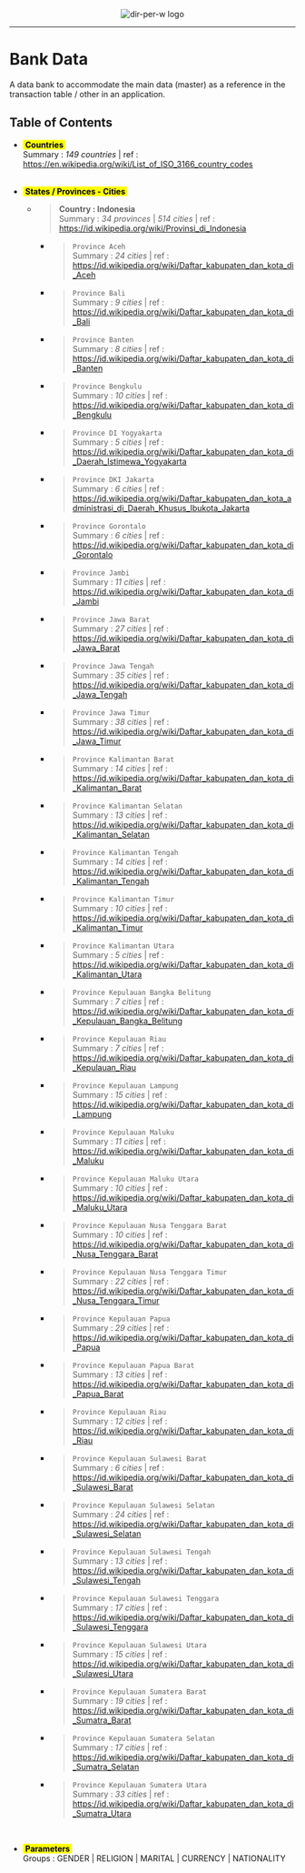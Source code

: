 <p align="center"><img src="https://avatars.githubusercontent.com/u/83774386?s=200&v=4" alt="dir-per-w logo"></p>

---

# Bank Data
A data bank to accommodate the main data (master) as a reference in the transaction table / other in an application.

## Table of Contents

- <mark>&nbsp;__Countries__&nbsp;</mark><br/>
    Summary : *149 countries* | ref : https://en.wikipedia.org/wiki/List_of_ISO_3166_country_codes
    <br/><br/>

- <mark>&nbsp;__States / Provinces - Cities__&nbsp;</mark><br/>
    - > __Country : Indonesia__<br/>
    Summary : *34 provinces* | *514 cities* | ref : https://id.wikipedia.org/wiki/Provinsi_di_Indonesia<br/>
        - > `Province Aceh`<br/>
        Summary : *24 cities* | ref : https://id.wikipedia.org/wiki/Daftar_kabupaten_dan_kota_di_Aceh<br/>
        - > `Province Bali`<br/>
        Summary : *9 cities* | ref : https://id.wikipedia.org/wiki/Daftar_kabupaten_dan_kota_di_Bali<br/>
        - > `Province Banten`<br/>
        Summary : *8 cities* | ref : https://id.wikipedia.org/wiki/Daftar_kabupaten_dan_kota_di_Banten<br/>
        - > `Province Bengkulu`<br/>
        Summary : *10 cities* | ref : https://id.wikipedia.org/wiki/Daftar_kabupaten_dan_kota_di_Bengkulu<br/>
        - > `Province DI Yogyakarta`<br/>
        Summary : *5 cities* | ref : https://id.wikipedia.org/wiki/Daftar_kabupaten_dan_kota_di_Daerah_Istimewa_Yogyakarta<br/>
        - > `Province DKI Jakarta`<br/>
        Summary : *6 cities* | ref : https://id.wikipedia.org/wiki/Daftar_kabupaten_dan_kota_administrasi_di_Daerah_Khusus_Ibukota_Jakarta<br/>
        - > `Province Gorontalo`<br/>
        Summary : *6 cities* | ref : https://id.wikipedia.org/wiki/Daftar_kabupaten_dan_kota_di_Gorontalo<br/>
        - > `Province Jambi`<br/>
        Summary : *11 cities* | ref : https://id.wikipedia.org/wiki/Daftar_kabupaten_dan_kota_di_Jambi<br/>
        - > `Province Jawa Barat`<br/>
        Summary : *27 cities* | ref : https://id.wikipedia.org/wiki/Daftar_kabupaten_dan_kota_di_Jawa_Barat<br/>
        - > `Province Jawa Tengah`<br/>
        Summary : *35 cities* | ref : https://id.wikipedia.org/wiki/Daftar_kabupaten_dan_kota_di_Jawa_Tengah<br/>
        - > `Province Jawa Timur`<br/>
        Summary : *38 cities* | ref : https://id.wikipedia.org/wiki/Daftar_kabupaten_dan_kota_di_Jawa_Timur<br/>
        - > `Province Kalimantan Barat`<br/>
        Summary : *14 cities* | ref : https://id.wikipedia.org/wiki/Daftar_kabupaten_dan_kota_di_Kalimantan_Barat<br/>
        - > `Province Kalimantan Selatan`<br/>
        Summary : *13 cities* | ref : https://id.wikipedia.org/wiki/Daftar_kabupaten_dan_kota_di_Kalimantan_Selatan<br/>
        - > `Province Kalimantan Tengah`<br/>
        Summary : *14 cities* | ref : https://id.wikipedia.org/wiki/Daftar_kabupaten_dan_kota_di_Kalimantan_Tengah<br/>
        - > `Province Kalimantan Timur`<br/>
        Summary : *10 cities* | ref : https://id.wikipedia.org/wiki/Daftar_kabupaten_dan_kota_di_Kalimantan_Timur<br/>
        - > `Province Kalimantan Utara`<br/>
        Summary : *5 cities* | ref : https://id.wikipedia.org/wiki/Daftar_kabupaten_dan_kota_di_Kalimantan_Utara<br/>
        - > `Province Kepulauan Bangka Belitung`<br/>
        Summary : *7 cities* | ref : https://id.wikipedia.org/wiki/Daftar_kabupaten_dan_kota_di_Kepulauan_Bangka_Belitung<br/>
        - > `Province Kepulauan Riau`<br/>
        Summary : *7 cities* | ref : https://id.wikipedia.org/wiki/Daftar_kabupaten_dan_kota_di_Kepulauan_Riau<br/>
        - > `Province Kepulauan Lampung`<br/>
        Summary : *15 cities* | ref : https://id.wikipedia.org/wiki/Daftar_kabupaten_dan_kota_di_Lampung<br/>
        - > `Province Kepulauan Maluku`<br/>
        Summary : *11 cities* | ref : https://id.wikipedia.org/wiki/Daftar_kabupaten_dan_kota_di_Maluku<br/>
        - > `Province Kepulauan Maluku Utara`<br/>
        Summary : *10 cities* | ref : https://id.wikipedia.org/wiki/Daftar_kabupaten_dan_kota_di_Maluku_Utara<br/>
        - > `Province Kepulauan Nusa Tenggara Barat`<br/>
        Summary : *10 cities* | ref : https://id.wikipedia.org/wiki/Daftar_kabupaten_dan_kota_di_Nusa_Tenggara_Barat<br/>
        - > `Province Kepulauan Nusa Tenggara Timur`<br/>
        Summary : *22 cities* | ref : https://id.wikipedia.org/wiki/Daftar_kabupaten_dan_kota_di_Nusa_Tenggara_Timur<br/>
        - > `Province Kepulauan Papua`<br/>
        Summary : *29 cities* | ref : https://id.wikipedia.org/wiki/Daftar_kabupaten_dan_kota_di_Papua<br/>
        - > `Province Kepulauan Papua Barat`<br/>
        Summary : *13 cities* | ref : https://id.wikipedia.org/wiki/Daftar_kabupaten_dan_kota_di_Papua_Barat<br/>
        - > `Province Kepulauan Riau`<br/>
        Summary : *12 cities* | ref : https://id.wikipedia.org/wiki/Daftar_kabupaten_dan_kota_di_Riau<br/>
        - > `Province Kepulauan Sulawesi Barat`<br/>
        Summary : *6 cities* | ref : https://id.wikipedia.org/wiki/Daftar_kabupaten_dan_kota_di_Sulawesi_Barat<br/>
        - > `Province Kepulauan Sulawesi Selatan`<br/>
        Summary : *24 cities* | ref : https://id.wikipedia.org/wiki/Daftar_kabupaten_dan_kota_di_Sulawesi_Selatan<br/>
        - > `Province Kepulauan Sulawesi Tengah`<br/>
        Summary : *13 cities* | ref : https://id.wikipedia.org/wiki/Daftar_kabupaten_dan_kota_di_Sulawesi_Tengah<br/>
        - > `Province Kepulauan Sulawesi Tenggara`<br/>
        Summary : *17 cities* | ref : https://id.wikipedia.org/wiki/Daftar_kabupaten_dan_kota_di_Sulawesi_Tenggara<br/>
        - > `Province Kepulauan Sulawesi Utara`<br/>
        Summary : *15 cities* | ref : https://id.wikipedia.org/wiki/Daftar_kabupaten_dan_kota_di_Sulawesi_Utara<br/>
        - > `Province Kepulauan Sumatera Barat`<br/>
        Summary : *19 cities* | ref : https://id.wikipedia.org/wiki/Daftar_kabupaten_dan_kota_di_Sumatra_Barat<br/>
        - > `Province Kepulauan Sumatera Selatan`<br/>
        Summary : *17 cities* | ref : https://id.wikipedia.org/wiki/Daftar_kabupaten_dan_kota_di_Sumatra_Selatan<br/>
        - > `Province Kepulauan Sumatera Utara`<br/>
        Summary : *33 cities* | ref : https://id.wikipedia.org/wiki/Daftar_kabupaten_dan_kota_di_Sumatra_Utara<br/>

<br/>

- <mark>&nbsp;__Parameters__&nbsp;</mark><br/>
    Groups : GENDER | RELIGION | MARITAL | CURRENCY | NATIONALITY


